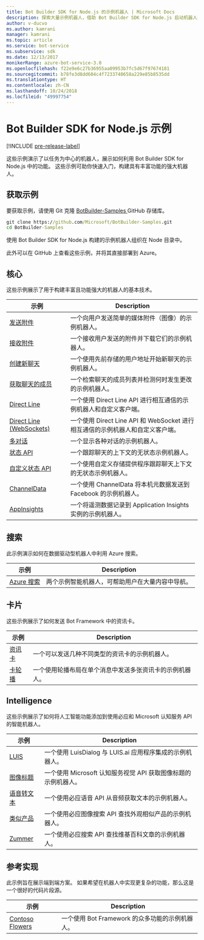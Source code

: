 ```yaml
---
title: Bot Builder SDK for Node.js 的示例机器人 | Microsoft Docs
description: 探索大量示例机器人，借助 Bot Builder SDK for Node.js 启动机器人开发。
author: v-ducvo
ms.author: kamrani
manager: kamrani
ms.topic: article
ms.service: bot-service
ms.subservice: sdk
ms.date: 12/13/2017
monikerRange: azure-bot-service-3.0
ms.openlocfilehash: f22e9e6c27b36955aa09953b7fc5d67f97674181
ms.sourcegitcommit: b78fe3d8dd604c4f7233740658a229e85b8535dd
ms.translationtype: HT
ms.contentlocale: zh-CN
ms.lasthandoff: 10/24/2018
ms.locfileid: "49997754"
---
```

# <a name="bot-builder-sdk-for-nodejs-samples"></a>Bot Builder SDK for Node.js 示例

[!INCLUDE [pre-release-label](../includes/pre-release-label-v3.md)]

这些示例演示了以任务为中心的机器人，展示如何利用 Bot Builder SDK for Node.js 中的功能。 这些示例可助你快速入门，构建具有丰富功能的强大机器人。

## <a name="get-the-samples"></a>获取示例
要获取示例，请使用 Git 克隆 [ BotBuilder-Samples ](https://github.com/Microsoft/BotBuilder-Samples) GitHub 存储库。

```cmd
git clone https://github.com/Microsoft/BotBuilder-Samples.git
cd BotBuilder-Samples
```

使用 Bot Builder SDK for Node.js 构建的示例机器人组织在 Node 目录中。

此外可以在 GitHub 上查看这些示例，并将其直接部署到 Azure。

## <a name="core"></a>核心
这些示例展示了用于构建丰富且功能强大的机器人的基本技术。

示例 | Description
------------ | ------------- 
[发送附件](https://github.com/Microsoft/BotBuilder-Samples/tree/master/Node/core-SendAttachment) | 一个向用户发送简单的媒体附件（图像）的示例机器人。 
[接收附件](https://github.com/Microsoft/BotBuilder-Samples/tree/master/Node/core-ReceiveAttachment) | 一个接收用户发送的附件并下载它们的示例机器人。 
[创建新聊天](https://github.com/Microsoft/BotBuilder-Samples/tree/master/Node/core-CreateNewConversation)  | 一个使用先前存储的用户地址开始新聊天的示例机器人。
[获取聊天的成员](https://github.com/Microsoft/BotBuilder-Samples/tree/master/Node/core-GetConversationMembers) | 一个检索聊天的成员列表并检测何时发生更改的示例机器人。 
[Direct Line](https://github.com/Microsoft/BotBuilder-Samples/tree/master/Node/core-DirectLine) | 一个使用 Direct Line API 进行相互通信的示例机器人和自定义客户端。 
[Direct Line (WebSockets)](https://github.com/Microsoft/BotBuilder-Samples/tree/master/Node/core-DirectLineWebSockets) | 一个使用 Direct Line API 和 WebSocket 进行相互通信的示例机器人和自定义客户端。 
[多对话](https://github.com/Microsoft/BotBuilder-Samples/tree/master/Node/core-MultiDialogs) | 一个显示各种对话的示例机器人。
[状态 API](https://github.com/Microsoft/BotBuilder-Samples/tree/master/Node/core-State) | 一个跟踪聊天的上下文的无状态示例机器人。
[自定义状态 API](https://github.com/Microsoft/BotBuilder-Samples/tree/master/Node/core-CustomState) | 一个使用自定义存储提供程序跟踪聊天上下文的无状态示例机器人。
[ChannelData](https://github.com/Microsoft/BotBuilder-Samples/tree/master/Node/core-ChannelData) | 一个使用 ChannelData 将本机元数据发送到 Facebook 的示例机器人。
[AppInsights](https://github.com/Microsoft/BotBuilder-Samples/tree/master/Node/core-AppInsights) | 一个将遥测数据记录到 Application Insights 实例的示例机器人。

## <a name="search"></a>搜索
此示例演示如何在数据驱动型机器人中利用 Azure 搜索。

示例 | Description
------------ | -------------
[Azure 搜索](https://github.com/Microsoft/BotBuilder-Samples/tree/master/Node/demo-Search) | 两个示例智能机器人，可帮助用户在大量内容中导航。


## <a name="cards"></a>卡片
这些示例展示了如何发送 Bot Framework 中的资讯卡。

示例 | Description
------------ | -------------
[资讯卡](https://github.com/Microsoft/BotBuilder-Samples/tree/master/Node/cards-RichCards) | 一个可以发送几种不同类型的资讯卡的示例机器人。
[卡轮播](https://github.com/Microsoft/BotBuilder-Samples/tree/master/Node/cards-CarouselCards) | 一个使用轮播布局在单个消息中发送多张资讯卡的示例机器人。

## <a name="intelligence"></a>Intelligence
这些示例展示了如何将人工智能功能添加到使用必应和 Microsoft 认知服务 API 的智能机器人。

示例 | Description
------------ | -------------
[LUIS](https://github.com/Microsoft/BotBuilder-Samples/tree/master/Node/intelligence-LUIS) | 一个使用 LuisDialog 与 LUIS.ai 应用程序集成的示例机器人。
[图像标题](https://github.com/Microsoft/BotBuilder-Samples/tree/master/Node/intelligence-ImageCaption) | 一个使用 Microsoft 认知服务视觉 API 获取图像标题的示例机器人。
[语音转文本](https://github.com/Microsoft/BotBuilder-Samples/tree/master/Node/intelligence-SpeechToText)  | 一个使用必应语音 API 从音频获取文本的示例机器人。
[类似产品](https://github.com/Microsoft/BotBuilder-Samples/tree/master/Node/intelligence-SimilarProducts) | 一个使用必应图像搜索 API 查找外观相似产品的示例机器人。 
[Zummer](https://github.com/Microsoft/BotBuilder-Samples/tree/master/Node/intelligence-Zummer) | 一个使用必应搜索 API 查找维基百科文章的示例机器人。

## <a name="reference-implementation"></a>参考实现
此示例旨在展示端到端方案。 如果希望在机器人中实现更复杂的功能，那么这是一个很好的代码片段源。


示例 | Description
------------ | -------------
[Contoso Flowers](https://github.com/Microsoft/BotBuilder-Samples/tree/master/Node/demo-ContosoFlowers) | 一个使用 Bot Framework 的众多功能的示例机器人。


